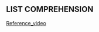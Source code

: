## LIST COMPREHENSION

[Reference_video](https://drive.google.com/file/d/1ltc7nqm2rl-BR8zPr1b6_QGNwkFC6204/view?usp=sharing)
